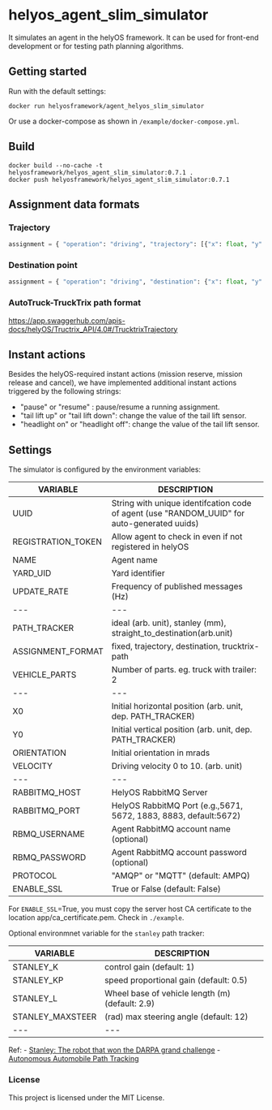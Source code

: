 # helyos_agent_slim_simulator

It simulates an agent in the helyOS framework. It can be used for front-end development or for testing path planning algorithms.

## Getting started

Run with the default settings:
```
docker run helyosframework/agent_helyos_slim_simulator
```

Or use a docker-compose as shown in `/example/docker-compose.yml`.


## Build

```
docker build --no-cache -t helyosframework/helyos_agent_slim_simulator:0.7.1 .
docker push helyosframework/helyos_agent_slim_simulator:0.7.1 
```

## Assignment data formats
### Trajectory

```python
assignment = { "operation": "driving", "trajectory": [{"x": float, "y": float, "orientations":List[float], time:float}, ...] }

```
### Destination point
``` python
assignment = { "operation": "driving", "destination": {"x": float, "y": float, "orientations":List[float]}  }
```

### AutoTruck-TruckTrix path format

https://app.swaggerhub.com/apis-docs/helyOS/Tructrix_API/4.0#/TrucktrixTrajectory


## Instant actions
Besides the helyOS-required instant actions (mission reserve, mission release and cancel),
we have implemented additional instant actions triggered by the following strings:

* "pause" or "resume" : pause/resume a running assignment.
* "tail lift up" or "tail lift down": change the value of the tail lift sensor.
* "headlight on" or "headlight off": change the value of the tail lift sensor.

## Settings

The simulator is configured by the environment variables:

| VARIABLE | DESCRIPTION |
| --- | --- |
| UUID | String with unique identifcation code of agent (use "RANDOM_UUID" for auto-generated uuids) |
| REGISTRATION_TOKEN | Allow agent to check in even if not registered in helyOS |
| NAME | Agent name |
| YARD_UID | Yard identifier |
| UPDATE_RATE | Frequency of published messages (Hz) |
| --- | --- |
| PATH_TRACKER |  ideal (arb. unit), stanley (mm), straight_to_destination(arb.unit)|
| ASSIGNMENT_FORMAT | fixed, trajectory, destination, trucktrix-path |
| VEHICLE_PARTS | Number of parts. eg. truck with trailer: 2 |
| --- | --- |
| X0 | Initial horizontal position (arb. unit, dep. PATH_TRACKER)|
| Y0 | Initial vertical position (arb. unit, dep. PATH_TRACKER)|
| ORIENTATION | Initial orientation in mrads |
| VELOCITY | Driving velocity 0 to 10. (arb. unit) |
| --- | --- |
| RABBITMQ_HOST | HelyOS RabbitMQ Server  |
| RABBITMQ_PORT | HelyOS RabbitMQ Port (e.g.,5671, 5672, 1883, 8883, default:5672)  |
| RBMQ_USERNAME | Agent RabbitMQ account name (optional) |
| RBMQ_PASSWORD | Agent RabbitMQ account password (optional)  |
| PROTOCOL | "AMQP" or "MQTT" (default: AMPQ)  |
| ENABLE_SSL | True or False (default: False)  |


For `ENABLE_SSL`=True, you must copy the server host CA certificate to the location app/ca_certificate.pem. Check in `./example`.

Optional environmnet variable for the `stanley` path tracker:

| VARIABLE | DESCRIPTION |
| --- | --- |
| STANLEY_K | control gain (default: 1) |
| STANLEY_KP | speed proportional gain (default: 0.5)|
| STANLEY_L |  Wheel base of vehicle length (m) (default: 2.9) |
| STANLEY_MAXSTEER | (rad) max steering angle (default: 12)|
| --- | --- |

Ref:
    - [Stanley: The robot that won the DARPA grand challenge](http://isl.ecst.csuchico.edu/DOCS/darpa2005/DARPA%202005%20Stanley.pdf)
    - [Autonomous Automobile Path Tracking](https://www.ri.cmu.edu/pub_files/2009/2/Automatic_Steering_Methods_for_Autonomous_Automobile_Path_Tracking.pdf)



### License

This project is licensed under the MIT License.
